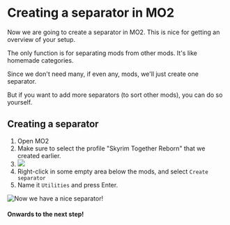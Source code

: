 # Creating a separator in MO2

Now we are going to create a separator in MO2. This is nice for getting an overview of your setup.

The only function is for separating mods from other mods. It's like homemade categories.

Since we don't need many, if even any, mods, we'll just create one separator.

But if you want to add more separators (to sort other mods), you can do so yourself.

## Creating a separator

1. Open MO2
2. Make sure to select the profile "Skyrim Together Reborn" that we created earlier.
3. ![](https://shx.is/5BiQKJGiF.png)
4. Right-click in some empty area below the mods, and select `Create separator`
5. Name it `Utilities` and press Enter.

![Now we have a nice separator!](https://shx.is/5BiRamd9b.gif)

#### Onwards to the next step!
